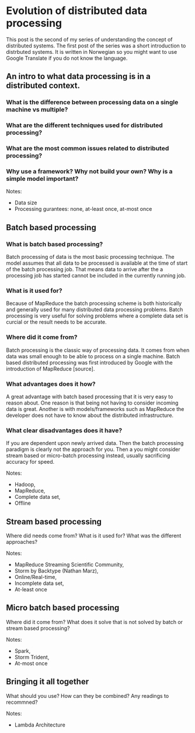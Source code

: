 # Evolution of distributed data processing

This post is the second of my series of understanding the concept of distributed systems. The first post of the series was a short introduction to distrbuted systems. It is written in Norwegian so you might want to use Google Translate if you do not know the language. 

## An intro to what data processing is in a distributed context.

### What is the difference between processing data on a single machine vs multiple? 
### What are the different techniques used for distributed processing?
### What are the most common issues related to distributed processing? 
### Why use a framework? Why not build your own? Why is a simple model important?

Notes: 
* Data size
* Processing gurantees: none, at-least once, at-most once 

## Batch based processing
### What is batch based processing? 
Batch processing of data is the most basic processing technique. The model assumes that all data to be processed is available at the time of start of the batch processing job. That means data to arrive after the a processing job has started cannot be included in the currently running job. 

### What is it used for? 
Because of MapReduce the batch processing scheme is both historically and generally used for many distributed data processing problems. Batch processing is very useful for solving problems where a complete data set is curcial or the result needs to be accurate. 

### Where did it come from? 
Batch processing is the classic way of processing data. It comes from when data was small enough to be able to process on a single machine. Batch based distributed processing was first introduced by Google with the introduction of MapReduce [source]. 

### What advantages does it how?
A great advantage with batch based processing that it is very easy to reason about. One reason is that being not having to consider incoming data is great. Another is with models/frameworks such as MapReduce the developer does not have to know about the distributed infrastructure. 

### What clear disadvantages does it have? 
If you are dependent upon newly arrived data. Then the batch processing paradigm is clearly not the approach for you. Then a you might consider stream based or micro-batch processing instead, usually sacrificing accuracy for speed. 

Notes: 
* Hadoop, 
* MapReduce, 
* Complete data set, 
* Offline

## Stream based processing
Where did needs come from? What is it used for? What was the different approaches? 

Notes: 
* MapReduce Streaming Scientific Community, 
* Storm by Backtype (Nathan Marz), 
* Online/Real-time, 
* Incomplete data set,
* At-least once 

## Micro batch based processing
Where did it come from? What does it solve that is not solved by batch or stream based processing? 

Notes:
* Spark,
* Storm Trident,
* At-most once 


## Bringing it all together
What should you use? How can they be combined? Any readings to recommned?

Notes: 
* Lambda Architecture

